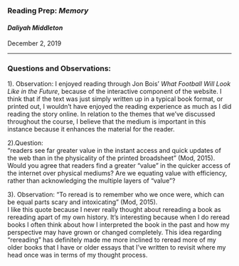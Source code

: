 ### Reading Prep: _Memory_

#### _Daliyah Middleton_

December 2, 2019

___

### **Questions and Observations:**


1). Observation: 
I enjoyed reading through Jon Bois’ _What Football Will Look Like in the Future_, because of the interactive component of the website. I think that if the text was just simply written up in a typical book format, or printed out, I wouldn’t have enjoyed the reading experience as much as I did reading the story online. In relation to the themes that we’ve discussed throughout the course, I believe that the medium is important in this instance because it enhances the material for the reader. 

2).Question:  
“readers see far greater value in the instant access and quick updates of the web than in the physicality of the printed broadsheet” (Mod, 2015).   
Would you agree that readers find a greater “value” in the quicker access of the internet over physical mediums? Are we equating value with efficiency, rather than acknowledging the multiple layers of “value”? 

3). Observation: 
“To reread is to remember who we once were, which can be equal parts scary and intoxicating” (Mod, 2015).    
I like this quote because I never really thought about rereading a book as rereading apart of my own history. It’s interesting because when I do reread books I often think about how I interpreted the book in the past and how my perspective may have grown or changed completely. This idea regarding “rereading” has definitely made me more inclined to reread more of my older books that I have or older essays that I’ve written to revisit where my head once was in terms of my thought process. 


